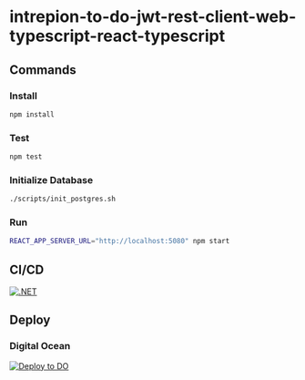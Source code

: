 # intrepion-to-do-jwt-rest-client-web-typescript-react-typescript

## Commands

### Install

```bash
npm install
```

### Test

```bash
npm test
```

### Initialize Database

```bash
./scripts/init_postgres.sh
```

### Run

```bash
REACT_APP_SERVER_URL="http://localhost:5080" npm start
```

## CI/CD

[![.NET](https://github.com/intrepion/intrepion-to-do-jwt-rest-client-web-typescript-react-typescript/actions/workflows/node.js.yml/badge.svg?branch=main)](https://github.com/intrepion/intrepion-to-do-jwt-rest-client-web-typescript-react-typescript/actions/workflows/node.js.yml)

## Deploy

### Digital Ocean

[![Deploy to DO](https://www.deploytodo.com/do-btn-blue.svg)](https://cloud.digitalocean.com/apps/new?repo=https://github.com/intrepion/intrepion-to-do-jwt-rest-client-web-typescript-react-typescript/tree/main)
